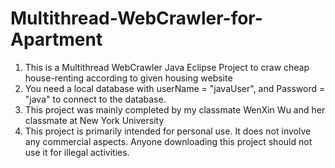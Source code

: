 # Multithread-WebCrawler-for-Apartment
1. This is a Multithread WebCrawler Java Eclipse Project to craw cheap house-renting according to given housing website
2. You need a local database with userName = "javaUser", and Password = "java" to connect to the database.
3. This project was mainly completed by my classmate WenXin Wu and her classmate at New York University
4. This project is primarily intended for personal use. It does not involve any commercial aspects. Anyone downloading this project should not use it for illegal activities.
